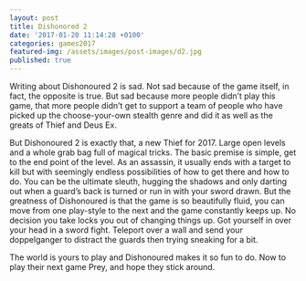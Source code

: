 ```yaml
---
layout: post
title: Dishonored 2
date: '2017-01-20 11:14:28 +0100'
categories: games2017
featured-img: /assets/images/post-images/d2.jpg
published: true
---
```


Writing about Dishonoured 2 is sad. Not sad because of the game itself, in fact, the opposite is true. But sad because more people didn’t play this game, that more people didn’t get to support a team of people who have picked up the choose-your-own stealth genre and did it as well as the greats of Thief and Deus Ex.

But Dishonoured 2 is exactly that, a new Thief for 2017. Large open levels and a whole grab bag full of magical tricks. The basic premise is simple, get to the end point of the level. As an assassin, it usually ends with a target to kill but with seemingly endless possibilities of how to get there and how to do. You can be the ultimate sleuth, hugging the shadows and only darting out when a guard’s back is turned or run in with your sword drawn. But the greatness of Dishonoured is that the game is so beautifully fluid, you can move from one play-style to the next and the game constantly keeps up. No decision you take locks you out of changing things up. Got yourself in over your head in a sword fight. Teleport over a wall and send your doppelganger to distract the guards then trying sneaking for a bit.

The world is yours to play and Dishonoured makes it so fun to do. Now to play their next game Prey, and hope they stick around.